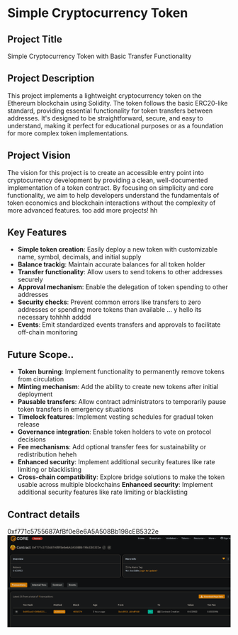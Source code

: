 # Simple Cryptocurrency Token

## Project Title
Simple Cryptocurrency Token with Basic Transfer Functionality

## Project Description
This project implements a lightweight cryptocurrency token on the Ethereum blockchain using Solidity. The token follows the basic ERC20-like standard, providing essential functionality for token transfers between addresses. It's designed to be straightforward, secure, and easy to understand, making it perfect for educational purposes or as a foundation for more complex token implementations.

## Project Vision
The vision for this project is to create an accessible entry point into cryptocurrency development by providing a clean, well-documented implementation of a token contract. By focusing on simplicity and core functionality, we aim to help developers understand the fundamentals of token economics and blockchain interactions without the complexity of more advanced features.  too add more projects! hh
## Key Features 
- **Simple token creation**: Easily deploy a new token with customizable name, symbol, decimals, and initial supply 
- **Balance trackig**: Maintain accurate balances for all token holder
- **Transfer functionality**: Allow users to send tokens to other addresses securely
- **Approval mechanism**: Enable the delegation of token spending to other addresses
- **Security checks**: Prevent common errors like transfers to zero addresses or spending more tokens than available ... y hello its necessary tohhhh adddd 
- **Events**: Emit standardized events transfers and approvals to facilitate off-chain monitoring  
## Future Scope..
- **Token burning**: Implement functionality to permanently remove tokens from circulation
- **Minting mechanism**: Add the ability to create new tokens after initial deployment
- **Pausable transfers**: Allow contract administrators to temporarily pause token transfers in emergency situations
- **Timelock features**: Implement vesting schedules for gradual token release 
- **Governance integration**: Enable token holders to vote on protocol decisions 
- **Fee mechanisms**: Add optional transfer fees for sustainability or redistribution heheh
- **Enhanced security**: Implement additional security features like rate limiting or blacklisting
- **Cross-chain compatibility**: Explore bridge solutions to make the token usable across multiple blockchains
**Enhanced security**: Implement additional security features like rate limiting or blacklisting

## Contract details
0xf771c5755687AfBf0e8e6A5A508Bb198cEB5322e
![alt text](image.png)